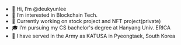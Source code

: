 - 👋 Hi, I’m @deukyunlee
- 👀 I’m interested in Blockchain Tech.
- :rocket: Currently working on stock project and NFT project(private)
- 🎓 I’m pursuing my CS bachelor's degree at Hanyang Univ. ERICA
- 📢 I have served in the Army as KATUSA in Pyeongtaek, South Korea
